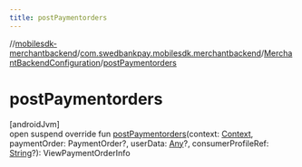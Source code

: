 ```yaml
---
title: postPaymentorders
---
```

//[mobilesdk-merchantbackend](../../../index.html)/[com.swedbankpay.mobilesdk.merchantbackend](../index.html)/[MerchantBackendConfiguration](index.html)/[postPaymentorders](post-paymentorders.html)



# postPaymentorders



[androidJvm]\
open suspend override fun [postPaymentorders](post-paymentorders.html)(context: [Context](https://developer.android.com/reference/kotlin/android/content/Context.html), paymentOrder: PaymentOrder?, userData: [Any](https://kotlinlang.org/api/latest/jvm/stdlib/kotlin/-any/index.html)?, consumerProfileRef: [String](https://kotlinlang.org/api/latest/jvm/stdlib/kotlin/-string/index.html)?): ViewPaymentOrderInfo




